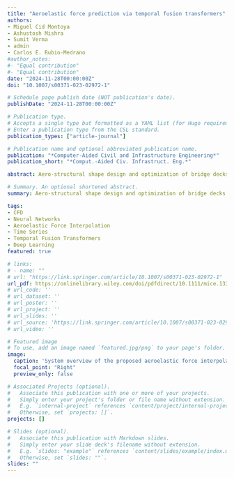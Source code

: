 ```yaml
---
title: "Aeroelastic force prediction via temporal fusion transformers"
authors:
- Miguel Cid Montoya
- Ashustosh Mishra
- Sumit Verma
- admin
- Carlos E. Rubio‐Medrano
#author_notes:
#- "Equal contribution"
#- "Equal contribution"
date: "2024-11-28T00:00:00Z"
doi: "10.1007/s00371-023-02972-1"

# Schedule page publish date (NOT publication's date).
publishDate: "2024-11-28T00:00:00Z"

# Publication type.
# Accepts a single type but formatted as a YAML list (for Hugo requirements).
# Enter a publication type from the CSL standard.
publication_types: ["article-journal"]

# Publication name and optional abbreviated publication name.
publication: "*Computer-Aided Civil and Infrastructure Engineering*"
publication_short: "*Comput.-Aided Civ. Infrastruct. Eng.*"

abstract: Aero-structural shape design and optimization of bridge decks rely on accurately estimating their self-excited aeroelastic forces within the design domain. The inherent nonlinear features of bluff body aerodynamics and the high cost of wind tunnel tests and computational fluid dynamics (CFD) simulations make their emulation as a function of deck shape and reduced velocity challenging. State-of-the-art methods address deck shape tailoring by interpolating discrete values of integrated flutter derivatives (FDs) in the frequency domain. Nevertheless, more sophisticated strategies can improve surrogate accuracy and potentially reduce the required number of samples. We propose a time domain emulation strategy harnessing temporal fusion transformers (TFTs) to predict the self-excited forces time series before their integration into FDs. Emulating aeroelastic forces in the time domain permits the inclusion of time-series amplitudes, frequencies, phases, and other properties in the training process, enabling a more solid learning strategy that is independent of the self-excited forces modeling order and the inherent loss of information during the identification of FDs. TFTs' long- and short-term context awareness, combined with their interpretability and enhanced ability to deal with static and time-dependent covariates, make them an ideal choice for predicting unseen aeroelastic forces time series. The proposed TFT-based metamodel offers a powerful technique for drastically improving the accuracy and versatility of wind-resistant design optimization frameworks.

# Summary. An optional shortened abstract.
summary: Aero-structural shape design and optimization of bridge decks rely on accurately estimating their self-excited aeroelastic forces within the design domain. The inherent nonlinear features of bluff body aerodynamics and the high cost of wind tunnel tests and computational fluid dynamics (CFD) simulations make their emulation as a function of deck shape and reduced velocity challenging. We propose a time domain emulation strategy harnessing temporal fusion transformers (TFTs) to predict the self-excited forces time series before their integration into FDs.

tags:
- CFD
- Neural Networks
- Aeroelastic Force Interpolation
- Time Series
- Temporal Fusion Transformers
- Deep Learning
featured: true

# links:
# - name: ""
# url: "https://link.springer.com/article/10.1007/s00371-023-02972-1"
url_pdf: https://onlinelibrary.wiley.com/doi/pdfdirect/10.1111/mice.13381?download=true
# url_code: ''
# url_dataset: ''
# url_poster: ''
# url_project: ''
# url_slides: ''
# url_source: 'https://link.springer.com/article/10.1007/s00371-023-02972-1'
# url_video: ''

# Featured image
# To use, add an image named `featured.jpg/png` to your page's folder. 
image:
  caption: 'System overview of the proposed aeroelastic force interpolation framework.'
  focal_point: "Right"
  preview_only: false

# Associated Projects (optional).
#   Associate this publication with one or more of your projects.
#   Simply enter your project's folder or file name without extension.
#   E.g. `internal-project` references `content/project/internal-project/index.md`.
#   Otherwise, set `projects: []`.
projects: []

# Slides (optional).
#   Associate this publication with Markdown slides.
#   Simply enter your slide deck's filename without extension.
#   E.g. `slides: "example"` references `content/slides/example/index.md`.
#   Otherwise, set `slides: ""`.
slides: ""
---
```

